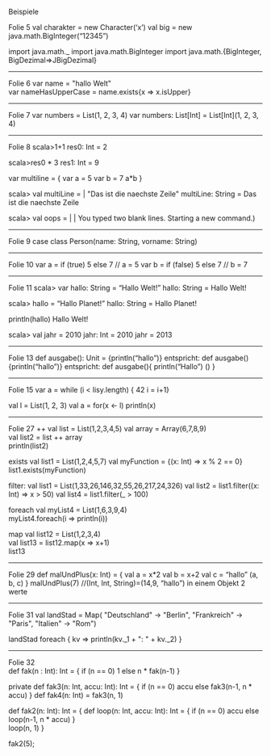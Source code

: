 Beispiele

Folie 5
val charakter = new Character(‘x’)
val big = new java.math.BigInteger(“12345”)

import java.math._
import java.math.BigInteger
import java.math.{BigInteger, BigDezimal=>JBigDezimal}
___________________________________________________
Folie 6
var name = "hallo Welt"    
var nameHasUpperCase = name.exists{x => x.isUpper}
__________________________________________________
Folie 7
var numbers = List(1, 2, 3, 4)
var numbers: List[Int] = List[Int](1, 2, 3, 4) 
___________________________________________________
Folie 8
scala>1+1
res0: Int = 2

scala>res0 * 3
res1: Int = 9

var multiline = {
var a = 5
var b = 7
a*b
}

scala> val multiLine =
    | "Das ist die naechste Zeile"
multiLine: String = Das ist die naechste Zeile

scala> val oops =
    |
    |
You typed two blank lines.  Starting a new command.)
_______________________________________________
Folie 9
case class Person(name: String, vorname: String)
_______________________________________________
Folie 10
var a = if (true) 5 else 7    // a = 5
var b = if (false) 5 else 7	  // b = 7
_________________________________________________
Folie 11
scala> var hallo: String = “Hallo Welt!”
hallo: String = Hallo Welt!

scala> hallo = “Hallo Planet!”
hallo: String = Hallo Planet!


println(hallo)
Hallo Welt!

scala> val jahr = 2010
jahr: Int = 2010
jahr = 2013
______________________________________
Folie 13
def ausgabe(): Unit = {println(“hallo”)} 
entspricht: 
def ausgabe() {println(“hallo”)}
entspricht:
def ausgabe(){
	println(“Hallo”)
	()
}
__________________________________________
Folie 15
var a = while (i < lisy.length) {
	42
	i = i+1}

val l = List(1, 2, 3)
val a = for(x <- l) println(x)
____________________________
Folie 27
++
val list = List(1,2,3,4,5)
val array = Array(6,7,8,9)    
val list2 = list ++ array    
println(list2)    

exists
val list1 = List(1,2,4,5,7)
val myFunction = {(x: Int) => x % 2 == 0}
list1.exists(myFunction)

filter:
val list1 = List(1,33,26,146,32,55,26,217,24,326)
val list2 = list1.filter((x: Int) => x > 50)
val list4 = list1.filter(_ > 100)

foreach
val myList4 = List(1,6,3,9,4)                     
myList4.foreach(i => println(i))    

map
val list12 = List(1,2,3,4)        
val list13 = list12.map(x => x+1)            
list13  
_______________________________                            
Folie 29
def malUndPlus(x: Int) = {
	val a = x*2
	val b = x+2
	val c = “hallo”
	(a, b, c)
}
malUndPlus(7) //(Int, Int, String)=(14,9, “hallo”) in einem Objekt 2 werte
__________________________________________________     
Folie 31
val landStad = Map(
  "Deutschland" -> "Berlin",
  "Frankreich"  -> "Paris",
  "Italien" -> "Rom")                        

landStad foreach { kv => println(kv._1 + ": " + kv._2) }                                          
_____________________________________    
Folie 32	
  def fak(n : Int): Int = {
    if (n == 0) 1
    else n * fak(n-1)
  }

private def fak3(n: Int, accu: Int): Int = {
  if (n == 0) accu
  else fak3(n-1, n * accu)
}
def fak4(n: Int) = fak3(n, 1)


def fak2(n: Int): Int = {
  def loop(n: Int, accu: Int): Int = {
    if (n == 0) accu
    else loop(n-1, n * accu)
  }  
loop(n, 1)
} 
  
fak2(5);


